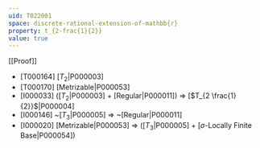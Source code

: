 ```yaml
---
uid: T022001
space: discrete-rational-extension-of-mathbb{r}
property: t_{2-frac{1}{2}}
value: true
---
```

[[Proof]]

* [T000164] [$T_2$|P000003]
* [T000170] [Metrizable|P000053]
* [I000033] ([$T_2$|P000003] + [Regular|P000011]) => [$T_{2 \frac{1}{2}}$|P000004]
* [I000146] ~[$T_3$|P000005] => ~[Regular|P000011]
* [I000020] [Metrizable|P000053] => ([$T_3$|P000005] + [$\sigma$-Locally Finite Base|P000054])

